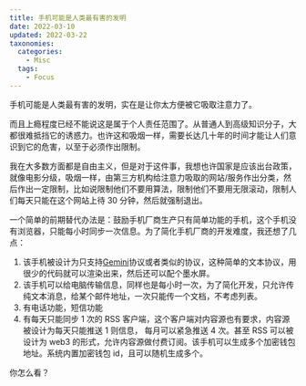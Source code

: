 ```yaml
---
title: 手机可能是人类最有害的发明
date: 2022-03-10
updated: 2022-03-22
taxonomies:
  categories:
    - Misc
  tags:
    - Focus
---
```


手机可能是人类最有害的发明，实在是让你太方便被它吸取注意力了。

而且上瘾程度已经不能说这是属于个人责任范围了。从普通人到高级知识分子，大都很难抵挡它的诱惑力。也许这和吸烟一样，需要长达几十年的时间才能让人们意识到它的危害，以至于必须作出限制。

<!-- more -->

我在大多数方面都是自由主义，但是对于这件事，我想也许国家是应该出台政策，就像电影分级，吸烟一样，由第三方机构给注意力吸取的网站/服务作出分类，然后作出一定限制，比如说限制他们不要用算法，限制他们不要用无限滚动，限制人们每天只能在这个网站上待 30 分钟，然后就强制退出。

一个简单的前期替代办法是：鼓励手机厂商生产只有简单功能的手机，这个手机没有浏览器，只能每小时同步一次信息。为了简化手机厂商的开发难度，我还想了几点：

1. 该手机被设计为只支持[Gemini](https://gemini.circumlunar.space/)协议或者类似的协议，这种简单的文本协议，用很少的代码就可以渲染出来，然后还可以配个墨水屏。
2. 该手机可以给电脑传输信息，同样也是每小时一次，为了简化开发，只允许传纯文本消息，给某个邮件地址，一次只能传一个文档，不考虑列表。
3. 有电话功能，短信功能
4. 有每天只能同步 1 次的 RSS 客户端，这个客户端对内容源也有要求，内容源被设计为每天只能推送 1 则信息， 每月可以紧急推送 4 次。甚至 RSS 可以被设计为 web3 的形式，允许内容源做付费订阅。该手机可以生成多个加密钱包地址。系统内置加密钱包 id，且可以随机生成多个。

你怎么看？
